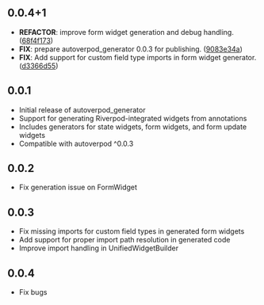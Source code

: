 ## 0.0.4+1

 - **REFACTOR**: improve form widget generation and debug handling. ([68f4f173](https://github.com/pckimlong/kimapp/commit/68f4f173c56e42fbd96d596bef6601a0af354035))
 - **FIX**: prepare autoverpod_generator 0.0.3 for publishing. ([9083e34a](https://github.com/pckimlong/kimapp/commit/9083e34a7d0ad5a3c2a323dc18fa7992e4240969))
 - **FIX**: Add support for custom field type imports in form widget generator. ([d3366d55](https://github.com/pckimlong/kimapp/commit/d3366d559f0c53437f06585148e10b1baf42232f))

## 0.0.1

- Initial release of autoverpod_generator
- Support for generating Riverpod-integrated widgets from annotations
- Includes generators for state widgets, form widgets, and form update widgets
- Compatible with autoverpod ^0.0.3

## 0.0.2

- Fix generation issue on FormWidget

## 0.0.3

- Fix missing imports for custom field types in generated form widgets
- Add support for proper import path resolution in generated code
- Improve import handling in UnifiedWidgetBuilder

## 0.0.4

- Fix bugs